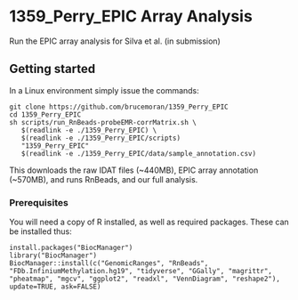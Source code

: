 # 1359_Perry_EPIC Array Analysis

Run the EPIC array analysis for Silva et al. (in submission)

## Getting started

In a Linux environment simply issue the commands:

```
git clone https://github.com/brucemoran/1359_Perry_EPIC
cd 1359_Perry_EPIC
sh scripts/run_RnBeads-probeEMR-corrMatrix.sh \
   $(readlink -e ./1359_Perry_EPIC) \
   $(readlink -e ./1359_Perry_EPIC/scripts)
   "1359_Perry_EPIC"
   $(readlink -e ./1359_Perry_EPIC/data/sample_annotation.csv)
```

This downloads the raw IDAT files (~440MB), EPIC array annotation (~570MB), and runs RnBeads, and our full analysis.

### Prerequisites

You will need a copy of R installed, as well as required packages. These can be installed thus:

```
install.packages("BiocManager")
library("BiocManager")
BiocManager::install(c("GenomicRanges", "RnBeads", "FDb.InfiniumMethylation.hg19", "tidyverse", "GGally", "magrittr", "pheatmap", "mgcv", "ggplot2", "readxl", "VennDiagram", "reshape2"), update=TRUE, ask=FALSE)
```
